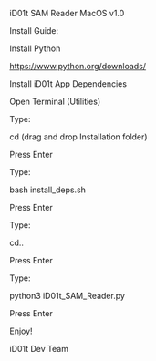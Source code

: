 iD01t SAM Reader MacOS v1.0

Install Guide:


Install Python

https://www.python.org/downloads/


Install iD01t App Dependencies


Open Terminal (Utilities)


Type:

cd (drag and drop Installation folder)

Press Enter

Type:

bash install_deps.sh

Press Enter

Type:

cd..

Press Enter

Type:

python3 iD01t_SAM_Reader.py

Press Enter


Enjoy!


iD01t Dev Team




